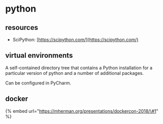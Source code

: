 # python

## resources

* SciPython: [https://scipython.com/](https://scipython.com/)

## virtual environments

A self-contained directory tree that contains a Python installation for a particular version of python and a number of additional packages.

Can be configured in PyCharm.

## docker

{% embed url="https://mherman.org/presentations/dockercon-2018/\#1" %}



